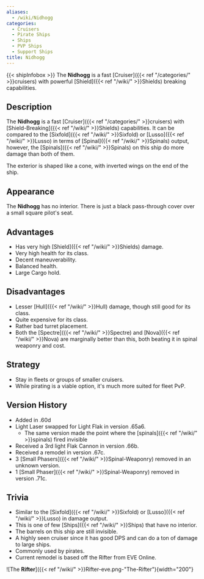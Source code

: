 ```yaml
---
aliases:
  - /wiki/Nidhogg
categories:
  - Cruisers
  - Pirate Ships
  - Ships
  - PVP Ships
  - Support Ships
title: Nidhogg
---
```


{{< shipInfobox >}} The **Nidhogg** is a fast [Cruiser]({{< ref "/categories/" >}}cruisers) with powerful [Shield]({{< ref "/wiki/" >}}Shields) breaking capabilities.

## Description

The **Nidhogg** is a fast [Cruiser]({{< ref "/categories/" >}}cruisers) with [Shield-Breaking]({{< ref "/wiki/" >}}Shields) capabilities. It can be compared to the [Sixfold]({{< ref "/wiki/" >}}Sixfold) or [Lusso]({{< ref "/wiki/" >}}Lusso) in terms of [Spinal]({{< ref "/wiki/" >}}Spinals) output, however, the [Spinals]({{< ref "/wiki/" >}}Spinals) on this ship do more damage than both of them.

The exterior is shaped like a cone, with inverted wings on the end of the ship.

## Appearance

The **Nidhogg** has no interior. There is just a black pass-through cover over a small square pilot's seat.

## Advantages

- Has very high [Shield]({{< ref "/wiki/" >}}Shields) damage.
- Very high health for its class.
- Decent maneuverability.
- Balanced health.
- Large Cargo hold.

## Disadvantages

- Lesser [Hull]({{< ref "/wiki/" >}}Hull) damage, though still good for its class.
- Quite expensive for its class.
- Rather bad turret placement.
- Both the [Spectre]({{< ref "/wiki/" >}}Spectre) and [Nova]({{< ref "/wiki/" >}}Nova) are marginally better than this, both beating it in spinal weaponry and cost.

## Strategy

- Stay in fleets or groups of smaller cruisers.
- While pirating is a viable option, it's much more suited for fleet PvP.

## Version History

- Added in .60d
- Light Laser swapped for Light Flak in version .65a6.
  - The same version made the point where the [spinals]({{< ref "/wiki/" >}}spinals) fired invisible
- Received a 3rd light Flak Cannon in version .66b.
- Received a remodel in version .67c.
- 3 [Small Phasers]({{< ref "/wiki/" >}}Spinal-Weaponry) removed in an unknown version.
- 1 [Small Phaser]({{< ref "/wiki/" >}}Spinal-Weaponry) removed in version .71c.

## Trivia

- Similar to the [Sixfold]({{< ref "/wiki/" >}}Sixfold) or [Lusso]({{< ref "/wiki/" >}}Lusso) in damage output.
- This is one of few [Ships]({{< ref "/wiki/" >}}Ships) that have no interior.
- The barrels on this ship are still invisible.
- A highly seen cruiser since it has good DPS and can do a ton of damage to large ships.
- Commonly used by pirates.
- Current remodel is based off the Rifter from EVE Online.

![The **Rifter**]({{< ref "/wiki/" >}}Rifter-eve.png-"The-Rifter"){width="200"}
